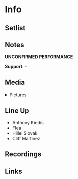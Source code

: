 # Info

## Setlist

## Notes

**UNCONFIRMED PERFORMANCE**

**Support**: -

## Media 

<details>
  <summary>Pictures</summary>
  <!--<img alt="Setlist" title="Setlist" src="_.jpg" height="200" />
  <img alt="Clipping" title="Clipping" src="_.jpg" height="200" />
  <img alt="Ticket" title="Ticket" src="_.jpg" height="200" />  
  <img alt="Flyer" title="Flyer" src="_.jpg" height="200" />  -->
</details>

## Line Up

* Anthony Kiedis
* Flea
* Hillel Slovak
* Cliff Martinez

## Recordings

## Links